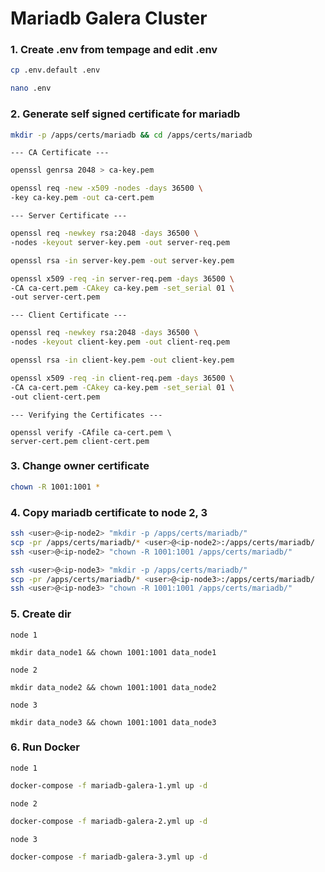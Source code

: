 # Mariadb Galera Cluster

### 1. Create .env from tempage and edit .env
```bash
cp .env.default .env
```
```bash
nano .env
```

### 2. Generate self signed certificate for mariadb
```bash
mkdir -p /apps/certs/mariadb && cd /apps/certs/mariadb
```

`--- CA Certificate ---`
```bash
openssl genrsa 2048 > ca-key.pem
```
```bash
openssl req -new -x509 -nodes -days 36500 \
-key ca-key.pem -out ca-cert.pem
```
`--- Server Certificate ---`
```bash
openssl req -newkey rsa:2048 -days 36500 \
-nodes -keyout server-key.pem -out server-req.pem
```
```bash
openssl rsa -in server-key.pem -out server-key.pem
```
```bash
openssl x509 -req -in server-req.pem -days 36500 \
-CA ca-cert.pem -CAkey ca-key.pem -set_serial 01 \
-out server-cert.pem
```
`--- Client Certificate ---`
```bash
openssl req -newkey rsa:2048 -days 36500 \
-nodes -keyout client-key.pem -out client-req.pem
```
```bash
openssl rsa -in client-key.pem -out client-key.pem
```
```bash
openssl x509 -req -in client-req.pem -days 36500 \
-CA ca-cert.pem -CAkey ca-key.pem -set_serial 01 \
-out client-cert.pem
```
`--- Verifying the Certificates ---`
```
openssl verify -CAfile ca-cert.pem \
server-cert.pem client-cert.pem
```

### 3. Change owner certificate
```bash
chown -R 1001:1001 *
```

### 4. Copy mariadb certificate to node 2, 3
```bash
ssh <user>@<ip-node2> "mkdir -p /apps/certs/mariadb/"
scp -pr /apps/certs/mariadb/* <user>@<ip-node2>:/apps/certs/mariadb/
ssh <user>@<ip-node2> "chown -R 1001:1001 /apps/certs/mariadb/"
```
```bash
ssh <user>@<ip-node3> "mkdir -p /apps/certs/mariadb/"
scp -pr /apps/certs/mariadb/* <user>@<ip-node3>:/apps/certs/mariadb/
ssh <user>@<ip-node3> "chown -R 1001:1001 /apps/certs/mariadb/"
```

### 5. Create dir
`node 1`
```
mkdir data_node1 && chown 1001:1001 data_node1
```
`node 2`
```
mkdir data_node2 && chown 1001:1001 data_node2
```
`node 3`
```
mkdir data_node3 && chown 1001:1001 data_node3
```

### 6. Run Docker
`node 1`
```bash
docker-compose -f mariadb-galera-1.yml up -d
```
`node 2`
```bash
docker-compose -f mariadb-galera-2.yml up -d
```
`node 3`
```bash
docker-compose -f mariadb-galera-3.yml up -d
```
